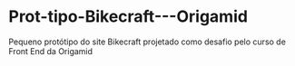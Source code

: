 # Prot-tipo-Bikecraft---Origamid
Pequeno protótipo do site Bikecraft projetado como desafio pelo curso de Front End da Origamid

